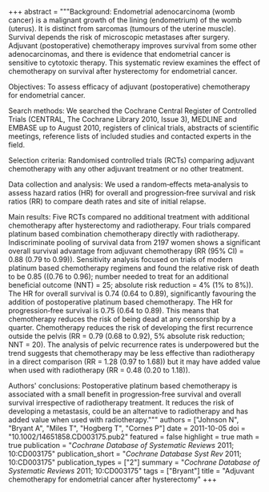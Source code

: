+++
abstract = """Background: Endometrial adenocarcinoma (womb cancer) is a malignant growth of the lining (endometrium) of the womb (uterus). It is distinct from sarcomas (tumours of the uterine muscle). Survival depends the risk of microscopic metastases after surgery. Adjuvant (postoperative) chemotherapy improves survival from some other adenocarcinomas, and there is evidence that endometrial cancer is sensitive to cytotoxic therapy. This systematic review examines the effect of chemotherapy on survival after hysterectomy for endometrial cancer.

Objectives: To assess efficacy of adjuvant (postoperative) chemotherapy for endometrial cancer.

Search methods: We searched the Cochrane Central Register of Controlled Trials (CENTRAL, The Cochrane Library 2010, Issue 3), MEDLINE and EMBASE up to August 2010, registers of clinical trials, abstracts of scientific meetings, reference lists of included studies and contacted experts in the field.

Selection criteria: Randomised controlled trials (RCTs) comparing adjuvant chemotherapy with any other adjuvant treatment or no other treatment.

Data collection and analysis: We used a random‐effects meta‐analysis to assess hazard ratios (HR) for overall and progression‐free survival and risk ratios (RR) to compare death rates and site of initial relapse.

Main results: Five RCTs compared no additional treatment with additional chemotherapy after hysterectomy and radiotherapy. Four trials compared platinum based combination chemotherapy directly with radiotherapy. Indiscriminate pooling of survival data from 2197 women shows a significant overall survival advantage from adjuvant chemotherapy (RR (95% CI) = 0.88 (0.79 to 0.99)). Sensitivity analysis focused on trials of modern platinum based chemotherapy regimens and found the relative risk of death to be 0.85 ((0.76 to 0.96); number needed to treat for an additional beneficial outcome (NNT) = 25; absolute risk reduction = 4% (1% to 8%)). The HR for overall survival is 0.74 (0.64 to 0.89), significantly favouring the addition of postoperative platinum based chemotherapy. The HR for progression‐free survival is 0.75 (0.64 to 0.89). This means that chemotherapy reduces the risk of being dead at any censorship by a quarter. Chemotherapy reduces the risk of developing the first recurrence outside the pelvis (RR = 0.79 (0.68 to 0.92), 5% absolute risk reduction; NNT = 20). The analysis of pelvic recurrence rates is underpowered but the trend suggests that chemotherapy may be less effective than radiotherapy in a direct comparison (RR = 1.28 (0.97 to 1.68)) but it may have added value when used with radiotherapy (RR = 0.48 (0.20 to 1.18)).

Authors' conclusions: Postoperative platinum based chemotherapy is associated with a small benefit in progression‐free survival and overall survival irrespective of radiotherapy treatment. It reduces the risk of developing a metastasis, could be an alternative to radiotherapy and has added value when used with radiotherapy."""
authors = ["Johnson N", "Bryant A", "Miles T", "Hogberg T", "Cornes P"]
date = 2011-10-05
doi = "10.1002/14651858.CD003175.pub2"
featured = false
highlight = true
math = true
publication = "*Cochrane Database of Systematic Reviews* 2011; 10:CD003175"
publication_short = "*Cochrane Database Syst Rev* 2011; 10:CD003175"
publication_types = ["2"]
summary = "*Cochrane Database of Systematic Reviews* 2011; 10:CD003175"
tags = ["Bryant"]
title = "Adjuvant chemotherapy for endometrial cancer after hysterectomy"
+++

